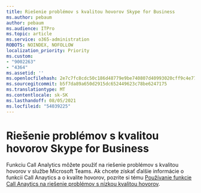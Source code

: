 ```yaml
---
title: Riešenie problémov s kvalitou hovorov Skype for Business
ms.author: pebaum
author: pebaum
ms.audience: ITPro
ms.topic: article
ms.service: o365-administration
ROBOTS: NOINDEX, NOFOLLOW
localization_priority: Priority
ms.custom:
- "9002263"
- "4364"
ms.assetid: ''
ms.openlocfilehash: 2e7c7fc8cdc50c186d48779e9be740807d40993020cff9c4e7794ceaf1f81443
ms.sourcegitcommit: b5f7da89a650d2915dc652449623c78be6247175
ms.translationtype: MT
ms.contentlocale: sk-SK
ms.lasthandoff: 08/05/2021
ms.locfileid: "54039225"
---
```

# <a name="troubleshoot-skype-for-business-call-quality"></a>Riešenie problémov s kvalitou hovorov Skype for Business

Funkciu Call Analytics môžete použiť na riešenie problémov s kvalitou hovorov v službe Microsoft Teams. Ak chcete získať ďalšie informácie o funkcii Call Anaytics a o kvalite hovorov, pozrite si tému [Používanie funkcie Call Anaytics na riešenie problémov s nízkou kvalitou hovorov](https://docs.microsoft.com/MicrosoftTeams/use-call-analytics-to-troubleshoot-poor-call-quality).

